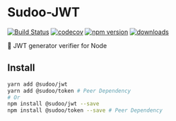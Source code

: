 # Sudoo-JWT

[![Build Status](https://travis-ci.com/SudoDotDog/Sudoo-JWT.svg?branch=master)](https://travis-ci.com/SudoDotDog/Sudoo-JWT)
[![codecov](https://codecov.io/gh/SudoDotDog/Sudoo-JWT/branch/master/graph/badge.svg)](https://codecov.io/gh/SudoDotDog/Sudoo-JWT)
[![npm version](https://badge.fury.io/js/%40sudoo%2Fjwt.svg)](https://www.npmjs.com/package/@sudoo/jwt)
[![downloads](https://img.shields.io/npm/dm/@sudoo/jwt.svg)](https://www.npmjs.com/package/@sudoo/jwt)

:clap: JWT generator verifier for Node

## Install

```sh
yarn add @sudoo/jwt
yarn add @sudoo/token # Peer Dependency
# Or
npm install @sudoo/jwt --save
npm install @sudoo/token --save # Peer Dependency
```
